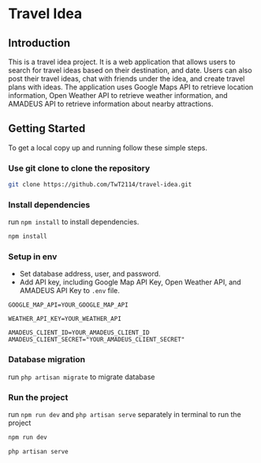 # Travel Idea

## Introduction

This is a travel idea project. It is a web application that allows users to search for travel ideas based on their destination, and date. Users can also post their travel ideas, chat with friends under the idea, and create travel plans with ideas. The application uses Google Maps API to retrieve location information, Open Weather API to retrieve weather information, and AMADEUS API to retrieve information about nearby attractions.

## Getting Started

To get a local copy up and running follow these simple steps.

### Use git clone to clone the repository

```bash
git clone https://github.com/TwT2114/travel-idea.git
```
### Install dependencies

run `npm install` to install dependencies.

```bash
npm install
```



### Setup in env

- Set database address, user, and password.
- Add API key, including Google Map API Key, Open Weather API, and AMADEUS API Key to `.env` file.

```dotenv
GOOGLE_MAP_API=YOUR_GOOGLE_MAP_API

WEATHER_API_KEY=YOUR_WEATHER_API

AMADEUS_CLIENT_ID=YOUR_AMADEUS_CLIENT_ID
AMADEUS_CLIENT_SECRET="YOUR_AMADEUS_CLIENT_SECRET"
```

### Database migration

run `php artisan migrate` to migrate database

### Run the project

run `npm run dev` and `php artisan serve` separately in terminal to run the project

```bash
npm run dev

php artisan serve
```
